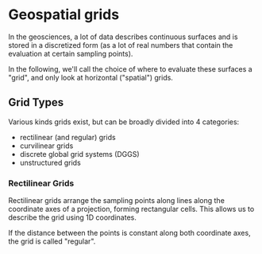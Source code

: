 # Geospatial grids

In the geosciences, a lot of data describes continuous surfaces and is stored in a discretized form (as a lot of real numbers that contain the evaluation at certain sampling points).

In the following, we'll call the choice of where to evaluate these surfaces a "grid", and only look at horizontal ("spatial") grids.

## Grid Types

Various kinds grids exist, but can be broadly divided into 4 categories:

- rectilinear (and regular) grids
- curvilinear grids
- discrete global grid systems (DGGS)
- unstructured grids

### Rectilinear Grids

Rectilinear grids arrange the sampling points along lines along the coordinate axes of a projection, forming rectangular cells. This allows us to describe the grid using 1D coordinates.

If the distance between the points is constant along both coordinate axes, the grid is called "regular".

<!-- Add a graphic describing the grid -->
